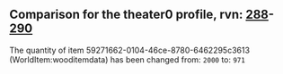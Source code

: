 ## Comparison for the theater0 profile, rvn: [288](https://github.com/PRO100KatYT/FortniteProfileRevisions/tree/main/profiles/theater0/288%20theater0.json)-[290](https://github.com/PRO100KatYT/FortniteProfileRevisions/tree/main/profiles/theater0/290%20theater0.json)

The quantity of item 59271662-0104-46ce-8780-6462295c3613 (WorldItem:wooditemdata) has been changed from: `2000` to: `971`
<br><br>
